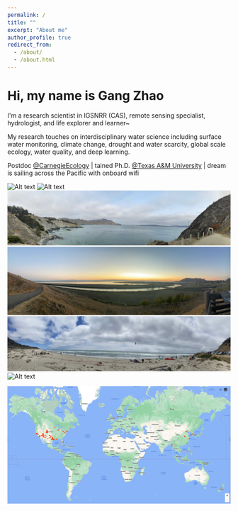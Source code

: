 ```yaml
---
permalink: /
title: ""
excerpt: "About me"
author_profile: true
redirect_from: 
  - /about/
  - /about.html
---
```

# Hi, my name is Gang Zhao

I'm a research scientist in IGSNRR (CAS), remote sensing specialist, hydrologist, and life explorer and learner~

My research touches on interdisciplinary water science including surface water monitoring, climate change, drought and water scarcity, global scale ecology, water quality, and deep learning.

Postdoc [@CarnegieEcology](https://bse.carnegiescience.edu/) | tained Ph.D. [@Texas A&M University](https://engineering.tamu.edu/civil/index.html) | dream is sailing across the Pacific with onboard wifi

![Alt text](../images/WeChat_Image_20230529175416.jpg?raw=true)
![Alt text](../images/WeChatImage_20230529210943.jpg?raw=true)
![Alt text](../images/WeChatImage_20230529211000.jpg?raw=true "Golden Gate Bridge")
![Alt text](../images/WeChatImage_20230529210950.jpg?raw=true "San Francisco Bay")
![Alt text](../images/WeChatImage_20230529210936.jpg?raw=true)
![Alt text](../images/WeChatImage_20230529210927.jpg?raw=true "Great Wall")

![Alt text](../images/Screenshot_2023-05-29_175739.png?raw=true "Timeline")

